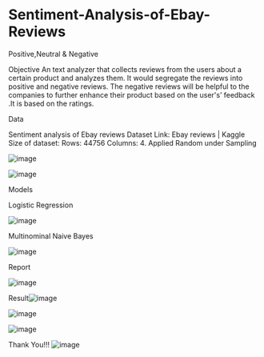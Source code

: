 # Sentiment-Analysis-of-Ebay-Reviews
Positive,Neutral &amp; Negative

Objective
An text analyzer that collects reviews from the users about a certain product and analyzes them. It would segregate the reviews into positive and negative reviews. The negative reviews will be helpful to the companies to further enhance their product based on the user's’ feedback .It is based on the ratings.

Data

Sentiment analysis of Ebay reviews
Dataset Link: Ebay reviews | Kaggle
Size of dataset: Rows: 44756 Columns: 4.
Applied Random under Sampling

![image](https://user-images.githubusercontent.com/75730196/129076758-635e48cb-f284-47fb-acd7-a3301c072772.png)

![image](https://user-images.githubusercontent.com/75730196/129076970-ed33947c-1afd-4ce1-bc45-edc0eddad4fe.png)

Models

Logistic Regression

![image](https://user-images.githubusercontent.com/75730196/129077095-24eb0e18-c9d6-4f9f-987b-6f83982c78ae.png)

Multinominal Naive Bayes

![image](https://user-images.githubusercontent.com/75730196/129077136-df0f4407-1735-46e5-b3dc-5f8a3bbbebad.png)

Report

![image](https://user-images.githubusercontent.com/75730196/129077721-048e90aa-6201-45ce-af9b-0f2e5312f8e1.png)


Result![image](https://user-images.githubusercontent.com/75730196/129077754-3edbfafd-0529-44ba-872e-1d7885769b2d.png)


![image](https://user-images.githubusercontent.com/75730196/129077788-eb296971-e099-44f5-b4f4-860a11bcc3b8.png)

![image](https://user-images.githubusercontent.com/75730196/129077803-1876dc2b-71ac-402a-9ac5-70784e64cbcd.png)


Thank You!!!
![image](https://user-images.githubusercontent.com/75730196/129077832-cc14eb1e-f3eb-4150-a09b-5a5a5c85fb44.png)








